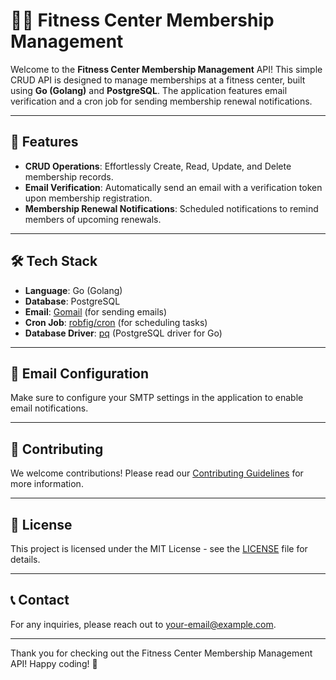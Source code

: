 # 🏋️‍♂️ Fitness Center Membership Management

Welcome to the **Fitness Center Membership Management** API! This simple CRUD API is designed to manage memberships at a fitness center, built using **Go (Golang)** and **PostgreSQL**. The application features email verification and a cron job for sending membership renewal notifications.

---

## 🚀 Features

- **CRUD Operations**: Effortlessly Create, Read, Update, and Delete membership records.
- **Email Verification**: Automatically send an email with a verification token upon membership registration.
- **Membership Renewal Notifications**: Scheduled notifications to remind members of upcoming renewals.

---

## 🛠️ Tech Stack

- **Language**: Go (Golang)
- **Database**: PostgreSQL
- **Email**: [Gomail](https://github.com/go-gomail/gomail) (for sending emails)
- **Cron Job**: [robfig/cron](https://github.com/robfig/cron) (for scheduling tasks)
- **Database Driver**: [pq](https://github.com/lib/pq) (PostgreSQL driver for Go)

---

## 📧 Email Configuration

Make sure to configure your SMTP settings in the application to enable email notifications.

---

## 🤝 Contributing

We welcome contributions! Please read our [Contributing Guidelines](CONTRIBUTING.md) for more information.

---

## 📄 License

This project is licensed under the MIT License - see the [LICENSE](LICENSE) file for details.

---

## 📞 Contact

For any inquiries, please reach out to [your-email@example.com](mailto:napaledhaub@protonmail.com).

---

Thank you for checking out the Fitness Center Membership Management API! Happy coding! 🎉
